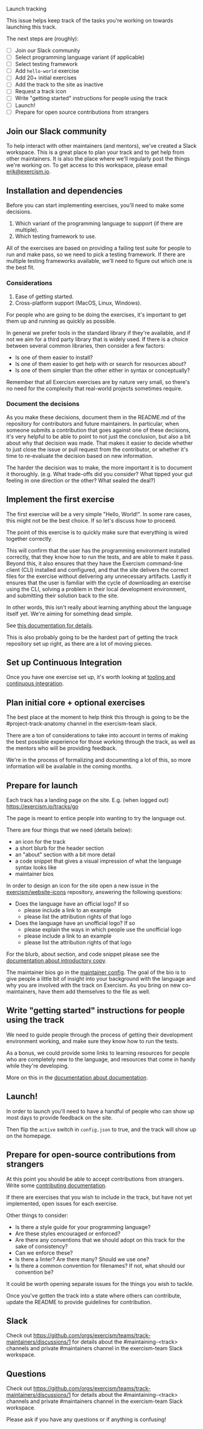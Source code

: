 Launch tracking

This issue helps keep track of the tasks you're working on towards launching this track.

The next steps are (roughly):

- [ ] Join our Slack community
- [ ] Select programming language variant (if applicable)
- [ ] Select testing framework
- [ ] Add `hello-world` exercise
- [ ] Add 20+ initial exercises
- [ ] Add the track to the site as inactive
- [ ] Request a track icon
- [ ] Write "getting started" instructions for people using the track
- [ ] Launch!
- [ ] Prepare for open source contributions from strangers

## Join our Slack community

To help interact with other maintainers (and mentors), we've created a Slack workspace.
This is a great place to plan your track and to get help from other maintainers.
It is also the place where we'll regularly post the things we're working on.
To get access to this workspace, please email erik@exercism.io.

## Installation and dependencies

Before you can start implementing exercises, you'll need to make some decisions.

1. Which variant of the programming language to support (if there are multiple).
1. Which testing framework to use.

All of the exercises are based on providing a failing test suite for people to run and make pass, so we need to pick a testing framework.
If there are multiple testing frameworks available, we'll need to figure out which one is the best fit.

### Considerations

1. Ease of getting started.
1. Cross-platform support (MacOS, Linux, Windows).

For people who are going to be doing the exercises, it's important to get them up and running as quickly as possible.

In general we prefer tools in the standard library if they're available, and if not we aim for a third party library that is widely used.
If there is a choice between several common libraries, then consider a few factors:

- Is one of them easier to install?
- Is one of them easier to get help with or search for resources about?
- Is one of them simpler than the other either in syntax or conceptually?

Remember that all Exercism exercises are by nature very small, so there's no need for the complexity that real-world projects sometimes require.

### Document the decisions

As you make these decisions, document them in the README.md of the repository for
contributors and future maintainers. In particular, when someone submits a contribution
that goes against one of these decisions, it's very helpful to be able to point to not just
the conclusion, but also a bit about why that decision was made. That makes it easier to
decide whether to just close the issue or pull request from the contributor, or whether
it's time to re-evaluate the decision based on new information.

The harder the decision was to make, the more important it is to document it thoroughly.
(e.g. What trade-offs did you consider? What tipped your gut feeling in one direction or the other? What sealed the deal?)

## Implement the first exercise

The first exercise will be a very simple "Hello, World!".
In some rare cases, this might not be the best choice.
If so let's discuss how to proceed.

The point of this exercise is to quickly make sure that everything is wired together correctly.

This will confirm that the user has the programming environment installed correctly, that they know how to run the tests, and are able to make it pass.
Beyond this, it also ensures that they have the Exercism command-line client (CLI) installed and configured, and that the site delivers the correct files for the exercise without delivering any unnecessary artifacts.
Lastly it ensures that the user is familiar with the cycle of downloading an exercise using the CLI, solving a problem in their local development environment, and submitting their solution back to the site.

In other words, this isn't really about learning anything about the language itself yet.
We're aiming for something dead simple.

See [this documentation for details](/language-tracks/launch/first-exercise.md).

This is also probably going to be the hardest part of getting the track repository set up right, as there are a lot of moving pieces.

## Set up Continuous Integration

Once you have one exercise set up, it's worth looking at [tooling and continuous integration](/language-tracks/launch/tooling-and-ci.md).

## Plan initial core + optional exercises

The best place at the moment to help think this through is going to be the #project-track-anatomy channel in the exercism-team slack.

There are a ton of considerations to take into account in terms of making the best possible experience for those working through the track, as well as the mentors who will be providing feedback.

We're in the process of formalizing and documenting a lot of this, so more information will be available in the coming months.

## Prepare for launch

Each track has a landing page on the site.
E.g. (when logged out) https://exercism.io/tracks/go

The page is meant to entice people into wanting to try the language out.

There are four things that we need (details below):

- an icon for the track
- a short blurb for the header section
- an "about" section with a bit more detail
- a code snippet that gives a visual impression of what the language syntax looks like
- maintainer bios

In order to design an icon for the site open a new issue in the [exercism/website-icons](https://github.com/exercism/website-icons/issues) repository, answering the following questions:

- Does the language have an official logo? If so
  - please include a link to an example
  - please list the attribution rights of that logo
- Does the language have an unofficial logo? If so
  - please explain the ways in which people use the unofficial logo
  - please include a link to an example
  - please list the attribution rights of that logo

For the blurb, about section, and code snippet please see the [documentation about introductory copy](https://github.com/exercism/docs/blob/master/language-tracks/documentation/introductory-copy.md).

The maintainer bios go in the [maintainer config](/maintaining-a-track/maintainer-configuration.md).
The goal of the bio is to give people a little bit of insight into your background with the language and why you are involved with the track on Exercism.
As you bring on new co-maintainers, have them add themselves to the file as well.

## Write "getting started" instructions for people using the track

We need to guide people through the process of getting their development environment working, and make sure they know how to run the tests.

As a bonus, we could provide some links to learning resources for people who are completely new to the language, and resources that come in handy while they're developing.

More on this in the [documentation about documentation](https://github.com/exercism/docs/blob/master/language-tracks/documentation/for-consumers.md).

## Launch!

In order to launch you'll need to have a handful of people who can show up most days to provide feedback on the site.

Then flip the `active` switch in `config.json` to true, and the track will show up on the homepage.

## Prepare for open-source contributions from strangers

At this point you should be able to accept contributions from strangers.
Write some [contributing documentation](/language-tracks/documentation/for-contributors.md).

If there are exercises that you wish to include in the track, but have not yet implemented, open issues for each exercise.

Other things to consider:

- Is there a style guide for your programming language?
- Are these styles encouraged or enforced?
- Are there any conventions that we should adopt on this track for the sake of consistency?
- Can we enforce these?
- Is there a linter? Are there many? Should we use one?
- Is there a common convention for filenames? If not, what should our convention be?

It could be worth opening separate issues for the things you wish to tackle.

Once you've gotten the track into a state where others can contribute, update the
README to provide guidelines for contribution.

## Slack

Check out https://github.com/orgs/exercism/teams/track-maintainers/discussions/1
for details about the #maintaining-\<track\> channels and private #maintainers channel in the exercism-team Slack workspace.

## Questions

Check out https://github.com/orgs/exercism/teams/track-maintainers/discussions/1
for details about the #maintaining-\<track\> channels and private #maintainers channel in the exercism-team Slack workspace.

Please ask if you have any questions or if anything is confusing!
